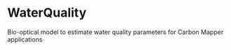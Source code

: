 # WaterQuality
Bio-optical model to estimate water quality parameters for Carbon Mapper applications
